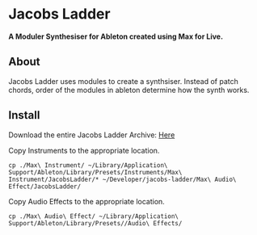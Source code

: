 # Jacobs Ladder

**A Moduler Synthesiser for Ableton created using Max for Live.**



## About

Jacobs Ladder uses modules to create a synthsiser. Instead of patch chords, order of the modules in ableton determine how the synth works.


## Install


Download the entire Jacobs Ladder Archive: [Here](https://github.com/rootedbox/jacobs-ladder/archive/master.zip)

Copy Instruments to the appropriate location.

```
cp ./Max\ Instrument/ ~/Library/Application\ Support/Ableton/Library/Presets/Instruments/Max\ Instrument/JacobsLadder/* ~/Developer/jacobs-ladder/Max\ Audio\ Effect/JacobsLadder/
```

Copy Audio Effects to the appropriate location.

```
cp ./Max\ Audio\ Effect/ ~/Library/Application\ Support/Ableton/Library/Presets//Audio\ Effects/
```


